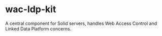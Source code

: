 # wac-ldp-kit
A central component for Solid servers, handles Web Access Control and Linked Data Platform concerns.
